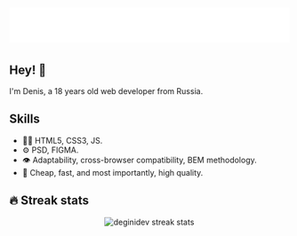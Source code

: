 <h1 align="center">
  <img src="https://github.com/deginidev/deginidev/blob/main/name.svg" alt="deginidev" />
</h1>

## Hey! 👋
I'm Denis, a 18 years old web developer from Russia.

## Skills
- 👨‍💻 HTML5, CSS3, JS.
- ⚙️ PSD, FIGMA.
- 👁️ Adaptability, cross-browser compatibility, BEM methodology.
- 💽 Cheap, fast, and most importantly, high quality.

## 🔥 Streak stats
<p align="center">
  <img src="[![GitHub Streak](http://github-readme-streak-stats.herokuapp.com?user=deginidev&theme=radical&hide_border=true)](https://git.io/streak-stats)" alt="deginidev streak stats" />
</p>
